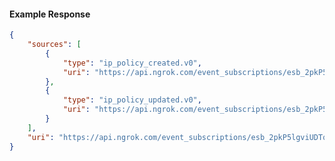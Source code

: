<!-- Code generated for API Clients. DO NOT EDIT. -->

#### Example Response

```json
{
	"sources": [
		{
			"type": "ip_policy_created.v0",
			"uri": "https://api.ngrok.com/event_subscriptions/esb_2pkP5lgviUDTqju7zbC9pWeVq4k/sources/ip_policy_created.v0"
		},
		{
			"type": "ip_policy_updated.v0",
			"uri": "https://api.ngrok.com/event_subscriptions/esb_2pkP5lgviUDTqju7zbC9pWeVq4k/sources/ip_policy_updated.v0"
		}
	],
	"uri": "https://api.ngrok.com/event_subscriptions/esb_2pkP5lgviUDTqju7zbC9pWeVq4k/sources"
}
```
